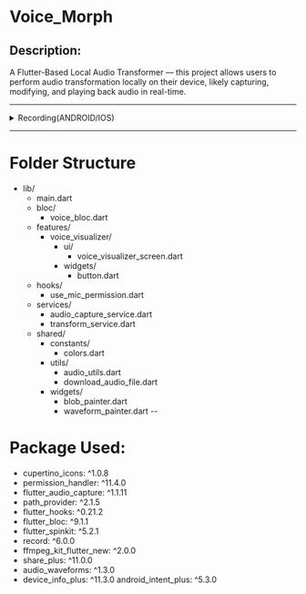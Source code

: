 # Voice_Morph

## Description:

A Flutter-Based Local Audio Transformer — this project allows users to perform audio transformation locally on their device, likely capturing, modifying, and playing back audio in real-time.

---

<details><summary>Recording(ANDROID/IOS)</summary>

### ANDROID

https://github.com/user-attachments/assets/c1cc1010-9c06-466b-a127-80497bd49ef4

### IOS

https://github.com/user-attachments/assets/b385cf21-bf50-4d99-8c5b-7d5fc064aa4c


</details> 

---
# Folder Structure

- lib/
  - main.dart
  - bloc/
    - voice_bloc.dart
  - features/
    - voice_visualizer/
      - ui/
        - voice_visualizer_screen.dart
      - widgets/
        - button.dart
  - hooks/
    - use_mic_permission.dart
  - services/
    - audio_capture_service.dart
    - transform_service.dart
  - shared/
    - constants/
      - colors.dart
    - utils/
      - audio_utils.dart
      - download_audio_file.dart
    - widgets/
      - blob_painter.dart
      - waveform_painter.dart
--
# Package Used:
  - cupertino_icons: ^1.0.8
  - permission_handler: ^11.4.0
  - flutter_audio_capture: ^1.1.11
  - path_provider: ^2.1.5
  - flutter_hooks: ^0.21.2
  - flutter_bloc: ^9.1.1
  - flutter_spinkit: ^5.2.1
  - record: ^6.0.0
  - ffmpeg_kit_flutter_new: ^2.0.0
  - share_plus: ^11.0.0
  - audio_waveforms: ^1.3.0
  - device_info_plus: ^11.3.0
  android_intent_plus: ^5.3.0
